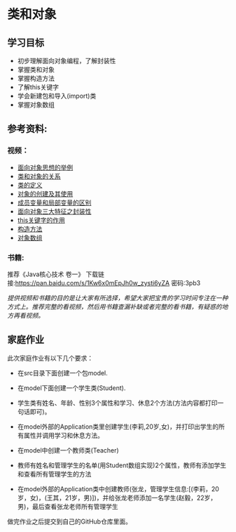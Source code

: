 # 类和对象

## 学习目标
- 初步理解面向对象编程，了解封装性
- 掌握类和对象
- 掌握构造方法
- 了解this关键字
- 学会新建包和导入(import)类
- 掌握对象数组

## 参考资料:
### 视频：
- [面向对象思想的举例](https://www.bilibili.com/video/av79312032?p=97)
- [类和对象的关系](https://www.bilibili.com/video/av79312032?p=98)
- [类的定义](https://www.bilibili.com/video/av79312032?p=99)
- [对象的创建及其使用](https://www.bilibili.com/video/av79312032?p=100)
- [成员变量和局部变量的区别](https://www.bilibili.com/video/av79312032?p=107)
- [面向对象三大特征之封装性](https://www.bilibili.com/video/av79312032?p=108)
- [this关键字的作用](https://www.bilibili.com/video/av79312032?p=111)
- [构造方法](https://www.bilibili.com/video/av79312032?p=112)
- [对象数组](https://www.bilibili.com/video/av79312032?p=125)

### 书籍:
推荐《Java核心技术 卷一》 
下载链接:https://pan.baidu.com/s/1Kw6x0mEpJh0w_zysti6yZA  密码:3pb3

_提供视频和书籍的目的是让大家有所选择，希望大家把宝贵的学习时间专注在一种方式上。推荐完整的看视频，然后用书籍查漏补缺或者完整的看书籍，有疑惑的地方再看视频。_

## 家庭作业

此次家庭作业有以下几个要求：

* 在src目录下面创建一个包model.
* 在model下面创建一个学生类(Student).
* 学生类有姓名、年龄、性别3个属性和学习、休息2个方法(方法内容都打印一句话即可)。
* 在model外部的Application类里创建学生(李莉,20岁,女)，并打印出学生的所有属性并调用学习和休息方法。

* 在model中创建一个教师类(Teacher)
* 教师有姓名和管理学生的名单(用Student数组实现)2个属性，教师有添加学生和查看所有管理学生的方法
* 在model外部的Application类中创建教师(张龙，管理学生信息:[(李莉，20岁，女)，(王其，21岁，男)])，并给张龙老师添加一名学生(赵毅，22岁，男)，最后查看张龙老师所有管理学生

做完作业之后提交到自己的GitHub仓库里面。

